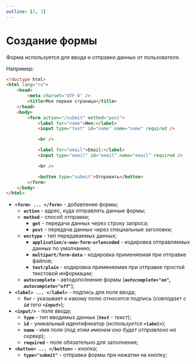 ```yaml
---
outline: [2, 3]
---
```


<script setup>
import CodePreview from '../.././.vitepress/components/CodePreview.vue';

import html_025 from '../.././.vitepress/examples/html/demo_025/index.html?raw';
import css_025 from '../.././.vitepress/examples/html/demo_025/style.css?raw';
import js_025 from '../.././.vitepress/examples/html/demo_025/script.js?raw';
</script>

# Создание формы

Форма используется для ввода и отправки данных от пользователя.

Например:

```html [index.html] :line-numbers
<!doctype html>
<html lang="ru">
    <head>
        <meta charset="UTF-8" />
        <title>Моя первая страница</title>
    </head>
    <body>
        <form action="/submit" method="post">
            <label for="name">Имя:</label>
            <input type="text" id="name" name="name" required />

            <br />

            <label for="email">Email:</label>
            <input type="email" id="email" name="email" required />

            <br />

            <button type="submit">Отправить</button>
        </form>
    </body>
</html>
```

- **`<form> ... </form>`** - добавление формы;
    - **`action`** - адрес, куда отправлять данные формы;
    - **`method`** - способ отправки;
        - **`get`** - передача данных через строку запроса;
        - **`post`** - передача данных через специальные заголовки;
    - **`enctype`** - тип передаваемых данных;
        - **`application/x-www-form-urlencoded`** - кодировка отправляемых данных по умолчанию;
        - **`multipart/form-data`** - кодировка применяемая при отправке файлов;
        - **`text/plain`** - кодировка применяемая при отправке простой текстовой информации;
    - **`autocomplete`** - автодополнение формы (_**`autocomplete="on"`, `autocomplete="off"`**_);
- **`<label> ... </label>`** - подпись для поля ввода;
    - **`for`** - указывает к какому полю относится подпись (_совпадает с **`id`** тега **`<input>`**_);
- **`<input/>`** - поле ввода;
    - **`type`** - тип вводимых данных (_**`text`** - текст_);
    - **`id`** - уникальный идентификатор (_используется **`<label>`**_);
    - **`name`** - имя поля (_под этим именем оно будет отправлено на сервер_);
    - **`required`** - поле обязательно для заполнения;
- **`<button> ... </button>`** - кнопка;
    - **`type="submit"`** - отправка формы при нажатии на кнопку;

<CodePreview :html="html_025" :css="css_025" :js="js_025" height="150px" />
